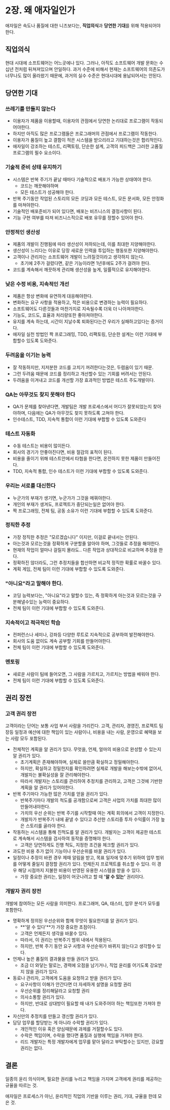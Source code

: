 # 2장. 왜 애자일인가

애자일은 속도나 품질에 대한 니즈보다는, **직업의식**과 **당연한 기대**를 위해 적용되어야 한다.

## 직업의식

현대 시대에 소프트웨어는 어느곳에나 있다.
그러나, 아직도 소프트웨어 개발 문화는 수십년 전처럼 뒤쳐져있으며 안일하다.
과거 수준에 비해서 현재는 소프트웨어의 의존도가 너무나도 많이 올라왔기 때문에,
과거의 실수 수준은 현대시대에 용납되어서는 안된다.

## 당연한 기대

### 쓰레기를 만들지 않는다

* 이용자가 제품을 이용할때, 이용자의 관점에서 당연한 논리대로 프로그램이 작동되어야한다.
* 하지만 아직도 많은 프로그램들은 프로그래머의 관점에서 프로그램이 작동한다.
* 이용자가 품질이 높고 결함이 적은 시스템을 받으리라고 기대하는것은 합리적인다.
* 애자일이 강조하는 테스트, 리팩토링, 단순한 설계, 고객의 피드백은 그러한 고품질 프로그램의 필수 요소이다.

### 기술적 준비 상태 유지하기

* 시스템은 반복 주기가 끝날 때마다 기술적으로 배포가 가능한 상태여야 한다.
  * 코드는 깨끗해야하며
  * 모든 테스트가 성공해야 한다.
* 반복 주기동안 작업된 스토리의 모든 코딩과 모든 테스트, 모든 문서화, 모든 안정화를 마쳐야한다.
* 기술적인 배포준비가 되어 있다면, 배포는 비즈니스의 결정사항이 된다.
* 기능 구현 여부를 따져 비즈니스적으로 배포 유무를 정할수 있어야 한다.

### 안정적인 생산성

* 제품의 개발이 진행됨에 따라 생산성이 저하되는데, 이를 최대한 지양해야한다.
* 생산성이 느리다는 이유로 당장 새로운 인력을 투입하는 행동또한 지양해야한다.
* 고객이나 관리자는 소프트웨어 개발이 느려질것이라고 생각하지 않는다.
  * 초기에 2주가 걸렸다면, 같은 기능이라면 1년후에도 2주가 걸려야 한다.
* 코드를 계속해서 깨끗하게 관리해 생산성을 높게, 일률적으로 유지해야한다.


### 낮은 수정 비용, 지속적인 개선

* 제품은 항상 변화에 유연하게 대응해야한다.
* 변화하는 요구 사항을 적용하고, 적은 비용으로 변경하는 능력이 필요하다.
* 소프트웨어도 다른것들과 마찬가지로 지속될수록 더욱 더 나아져야한다.
* 기능도, 코드도, 효율과 처리량또한 좋아져야한다.
* 유지를 계속 하는데, 시간이 지날수록 퇴화된다는건 우리가 실패하고있다는 증거이다.
* 애자일 실천 방법인 짝 프로그래밍, TDD, 리팩토링, 단순한 설계는 이런 기대에 부합할수 있도록 도와준다.

### 두려움을 이기는 능력

* 잘 작동하지만, 지저분한 코드를 고치기 꺼려한다는것은, 두렴움이 있기 때문.
* 그런 두려움 때문에 코드를 정리하고 개선할수 있는 기회를 버려서는 안된다.
* 두려움을 이겨내고 코드를 개선할 가장 효과적인 방법은 테스트 주도개발이다.

### QA는 아무것도 찾지 못해야 한다

* QA가 문제를 찾아낸다면, 개발팀은 개발 프로세스에서 어디가 잘못되었는지 찾아야하며, 다음에는 QA가 아무것도 찾지 못하도록 고쳐야 한다.
* 인수테스트, TDD, 지속척 통합이 이런 기대에 부합할 수 있도록 도와준다

### 테스트 자동화

* 수동 테스트는 비용이 많이든다.
* 회사의 경기가 안좋아진다면, 비용 절감의 표적이 된다.
* 비용을 줄이기 위해 테스트안에서 타협을 한다면, 온전하지 못한 제품이 만들어진다.
* TDD, 지속적 통합, 인수 테스트가 이런 기대에 부합할 수 있도록 도와준다.

### 우리는 서로를 대신한다

* 누군가의 부재가 생기면, 누군가가 그것을 메꿔야한다.
* 개인의 부재가 생겨도, 프로젝트가 중단되는일은 없어야 한다.
* 짝 프로그래밍, 전체 팀, 공동 소유가 이런 기대에 부합할 수 있도록 도와준다.

### 정직한 추정

* 가장 정직한 추정은 "모르겠습니다" 이지만, 이걸로 끝내서는 안된다.
* 아는것과 모르는것을 정확하게 구분할줄 알아야 하며, 그것들로 추정을 해야한다.
* 현재의 작업이 얼마나 걸릴지 몰라도.. 다른 작업과 상대적으로 비교하며 추정을 한다.
* 정확하진 않더라도, 그런 추정치들을 합산하면 비교적 정직한 확률로 바꿀수 있다.
* 계획 게임, 전체 팀이 이런 기대에 부합할 수 있도록 도와준다.

### "아니요"라고 말해야 한다.

* 코딩 능력보다는, "아니요"라고 말할수 있는, 즉 정확하게 아는것과 모르는것을 구분해낼수있는 능력이 중요하다.
* 전체 팀이 이런 기대에 부합할 수 있도록 도와준다.

### 지속적이고 적극적인 학습

* 컨퍼런스나 세미나, 강좌등 다양한 루트로 지속적으로 공부하여 발전해야한다.
* 회사의 도움 없이도 계속 공부할 기회를 만들어야한다.
* 전체 팀이 이런 기대에 부합할 수 있도록 도와준다.

### 멘토링

* 새로운 사람이 팀에 들어오면, 그 사람을 가르치고, 가르치는 방법을 배워야 한다.
* 전체 팀이 이런 기대에 부합할 수 있도록 도와준다.


## 권리 장전

### 고객 권리 장전

고객이라는 단어는 보통 사업 부서 사람을 가리킨다.
고객, 관리자, 경영진, 프로젝트 팀장등 일정과 예산에 대한 책임이 있는 사람이나, 비용을 내는 사람, 운영으로 혜택을 보는 사람 모두 포함된다.

* 전체적인 계획을 알 권리가 있다. 무엇을, 언제, 얼마의 비용으로 완성할 수 있는지 알 권리가 있다.
  * 초기계획은 존재해야하며, 실제로 쓸만큼 확실하고 정밀해야한다.
  * 하지만, 확실하고 정밀한지를 확인하려면 실제로 개발을 해보는수밖에 없어서, 개발자는 불확실성을 잘 관리해야한다.
  * 따라서 개발자는 스토리를 관리하여 추정치를 관리하고, 고객은 그것에 기반한 계획을 알 권리가 있어야한다.
* 반복 주기마다 가능한 많은 가치를 얻을 권리가 있다.
  * 반복주기마다 개발의 척도를 공개함으로써 고객은 사업의 가치를 최대한 많이 만들어내야한다.
  * 가치의 우선 순위는 반복 주기를 시작할때 여는 계획 회의에서 고객이 지정한다.
  * 개발자가 반복주기 내에 끝낼 수 있다고 추산한 스토리중 투자 수익률이 가장 높은 스토리를 골라야 한다.
* 작동하는 시스템을 통해 진척도를 알 권리가 있다. 개발자는 고객이 제공한 테스트로 계속해서 시스템을 검사하여 동작을 증명해야 한다.
  * 고객은 당연하게도 진행 척도, 지정한 조건을 체크할 권리가 있다.
* 과도한 비용 추가 없이 기능이나 우선순위를 바꿀 권리가 있다.
* 일정이나 추정이 바뀐 경우 제때 알림을 받고, 목표 일자에 맞추기 위하여 업무 범위를 어떻게 줄일지 결정할 권리가 있다. 언제든지 프로젝트를 취소할 수 있다. 이 경우 해당 시점까지 지불한 비용이 반영된 유용한 시스템을 받을 수 있다.
  * 가장 중요한 권리는, 일정이 어긋나려고 할 때 **'알 수 있는'** 권리이다.

### 개발자 권리 장전

개발에 참여하는 모든 사람을 의미한다.
프로그래머, QA, 태스터, 업무 분석가 모두를 포함한다.

* 명확하게 정의된 우선순위와 함께 무엇이 필요한지를 알 권리가 있다.
  * **'알 수 있다'**가 가장 중요한 초점이다.
  * 고객은 언제든지 생각을 바꿀수 있다.
  * 따라서, 이 권리는 반복주기 범위 내에서 적용된다.
  * 하지만, 반복 주기 동안 요구 사항과 우선순위가 바뀌지 않는다고 생각할수 있다.
* 언제나 높은 품질의 결과물을 만들 권리가 있다.
  * 조금 더 와닿는 말로는, 경력에 오점을 남기거나, 직업 윤리를 어기도록 강요받지 않을 권리가 있다.
* 동료나 관리자, 고객에게 도움을 요청하고 받을 권리가 있다.
  * 요구사항이 이해가 안간다면 더 자세하게 설명을 요청할 권리
  * 우선순위를 정리해달라고 요청할 권리
  * 의사소통할 권리가 있다.
  * 하지만, 반대로 상대방이 필요할 때 내가 도와주어야 하는 책임또한 가져야 한다.
* 자신만의 추정치를 만들고 갱신할 권리가 있다.
* 담당 업무를 할당받는 게 아니라 수락할 권리가 있다.
  * 개인적인 이유 혹은 양심때문에 과제를 거절할수도 있다.
  * 수락은 책임이며, 수락을 했다면 품질과 실행에 책임을 가져야 한다.
  * 리드 개발자는 특정 개발자에게 업무를 맡아 달라고 부탁할수는 있지만, 강요할 권리는 없다.

## 결론

일종의 윤리 의식이며, 필요한 권리를 누리고 책임을 가지며 고객에게 권리를 제공하는 규율을 따르는 것.

애자일은 프로세스가 아닌, 윤리적인 직업의 기반을 이루는 권리, 기대, 규율을 한데 모은 것.